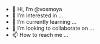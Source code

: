 - 👋 Hi, I’m @vosmoya
- 👀 I’m interested in ...
- 🌱 I’m currently learning ...
- 💞️ I’m looking to collaborate on ...
- 📫 How to reach me ...

<!---
vosmoya/vosmoya is a ✨ special ✨ repository because its `README.md` (this file) appears on your GitHub profile.
You can click the Preview link to take a look at your changes.
--->

